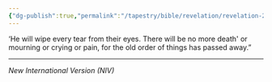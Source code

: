 ```yaml
---
{"dg-publish":true,"permalink":"/tapestry/bible/revelation/revelation-21-4/","title":"Revelation 21:4","hide":true,"tags":["bible-verse","bible-verse"],"dgHomeLink":true,"dgShowLocalGraph":true,"dgEnableSearch":true}
---
```



‘He will wipe every tear from their eyes. There will be no more death' or mourning or crying or pain, for the old order of things has passed away.”

---
*New International Version (NIV)*